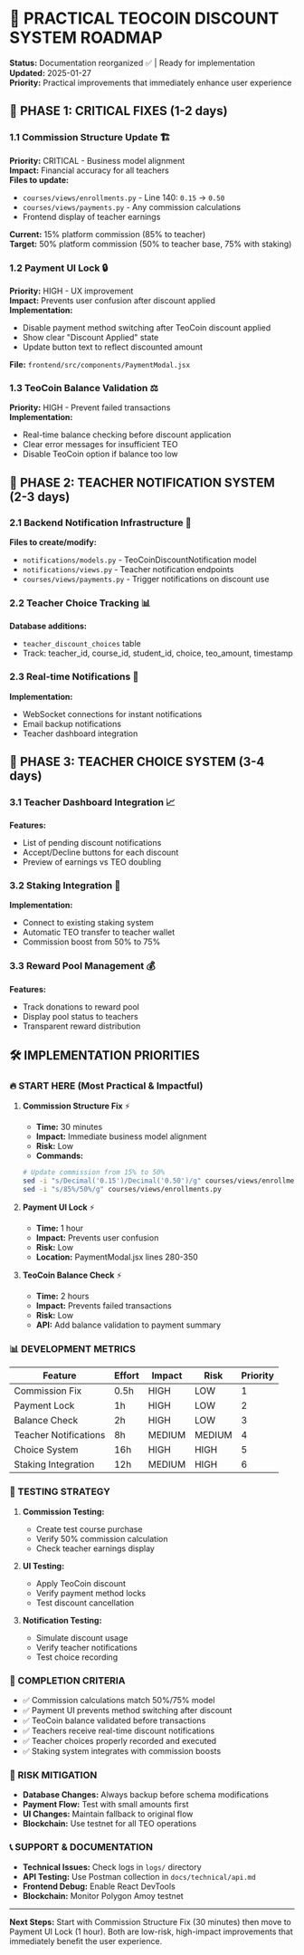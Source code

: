 # 🚀 PRACTICAL TEOCOIN DISCOUNT SYSTEM ROADMAP

**Status:** Documentation reorganized ✅ | Ready for implementation  
**Updated:** 2025-01-27  
**Priority:** Practical improvements that immediately enhance user experience

## 🎯 PHASE 1: CRITICAL FIXES (1-2 days)

### 1.1 Commission Structure Update 🏗️
**Priority:** CRITICAL - Business model alignment  
**Impact:** Financial accuracy for all teachers  
**Files to update:**
- `courses/views/enrollments.py` - Line 140: `0.15` → `0.50` 
- `courses/views/payments.py` - Any commission calculations
- Frontend display of teacher earnings

**Current:** 15% platform commission (85% to teacher)  
**Target:** 50% platform commission (50% to teacher base, 75% with staking)

### 1.2 Payment UI Lock 🔒
**Priority:** HIGH - UX improvement  
**Impact:** Prevents user confusion after discount applied  
**Implementation:**
- Disable payment method switching after TeoCoin discount applied
- Show clear "Discount Applied" state
- Update button text to reflect discounted amount

**File:** `frontend/src/components/PaymentModal.jsx`

### 1.3 TeoCoin Balance Validation ⚖️
**Priority:** HIGH - Prevent failed transactions  
**Implementation:**
- Real-time balance checking before discount application
- Clear error messages for insufficient TEO
- Disable TeoCoin option if balance too low

## 🎯 PHASE 2: TEACHER NOTIFICATION SYSTEM (2-3 days)

### 2.1 Backend Notification Infrastructure 📡
**Files to create/modify:**
- `notifications/models.py` - TeoCoinDiscountNotification model
- `notifications/views.py` - Teacher notification endpoints
- `courses/views/payments.py` - Trigger notifications on discount use

### 2.2 Teacher Choice Tracking 📊
**Database additions:**
- `teacher_discount_choices` table
- Track: teacher_id, course_id, student_id, choice, teo_amount, timestamp

### 2.3 Real-time Notifications 🔔
**Implementation:**
- WebSocket connections for instant notifications
- Email backup notifications
- Teacher dashboard integration

## 🎯 PHASE 3: TEACHER CHOICE SYSTEM (3-4 days)

### 3.1 Teacher Dashboard Integration 📈
**Features:**
- List of pending discount notifications
- Accept/Decline buttons for each discount
- Preview of earnings vs TEO doubling

### 3.2 Staking Integration 🔗
**Implementation:**
- Connect to existing staking system
- Automatic TEO transfer to teacher wallet
- Commission boost from 50% to 75%

### 3.3 Reward Pool Management 💰
**Features:**
- Track donations to reward pool
- Display pool status to teachers
- Transparent reward distribution

## 🛠️ IMPLEMENTATION PRIORITIES

### 🔥 START HERE (Most Practical & Impactful)

1. **Commission Structure Fix** ⚡
   - **Time:** 30 minutes
   - **Impact:** Immediate business model alignment
   - **Risk:** Low
   - **Commands:**
   ```bash
   # Update commission from 15% to 50%
   sed -i "s/Decimal('0.15')/Decimal('0.50')/g" courses/views/enrollments.py
   sed -i "s/85%/50%/g" courses/views/enrollments.py
   ```

2. **Payment UI Lock** ⚡
   - **Time:** 1 hour
   - **Impact:** Prevents user confusion
   - **Risk:** Low
   - **Location:** PaymentModal.jsx lines 280-350

3. **TeoCoin Balance Check** ⚡
   - **Time:** 2 hours
   - **Impact:** Prevents failed transactions
   - **Risk:** Low
   - **API:** Add balance validation to payment summary

### 📊 DEVELOPMENT METRICS

| Feature | Effort | Impact | Risk | Priority |
|---------|--------|--------|------|----------|
| Commission Fix | 0.5h | HIGH | LOW | 1 |
| Payment Lock | 1h | HIGH | LOW | 2 |
| Balance Check | 2h | HIGH | LOW | 3 |
| Teacher Notifications | 8h | MEDIUM | MEDIUM | 4 |
| Choice System | 16h | HIGH | HIGH | 5 |
| Staking Integration | 12h | MEDIUM | HIGH | 6 |

### 🧪 TESTING STRATEGY

1. **Commission Testing:**
   - Create test course purchase
   - Verify 50% commission calculation
   - Check teacher earnings display

2. **UI Testing:**
   - Apply TeoCoin discount
   - Verify payment method locks
   - Test discount cancellation

3. **Notification Testing:**
   - Simulate discount usage
   - Verify teacher notifications
   - Test choice recording

### 📝 COMPLETION CRITERIA

- ✅ Commission calculations match 50%/75% model
- ✅ Payment UI prevents method switching after discount
- ✅ TeoCoin balance validated before transactions
- ✅ Teachers receive real-time discount notifications
- ✅ Teacher choices properly recorded and executed
- ✅ Staking system integrates with commission boosts

### 🚨 RISK MITIGATION

- **Database Changes:** Always backup before schema modifications
- **Payment Flow:** Test with small amounts first
- **UI Changes:** Maintain fallback to original flow
- **Blockchain:** Use testnet for all TEO operations

### 📞 SUPPORT & DOCUMENTATION

- **Technical Issues:** Check logs in `logs/` directory
- **API Testing:** Use Postman collection in `docs/technical/api.md`
- **Frontend Debug:** Enable React DevTools
- **Blockchain:** Monitor Polygon Amoy testnet

---

**Next Steps:** Start with Commission Structure Fix (30 minutes) then move to Payment UI Lock (1 hour). Both are low-risk, high-impact improvements that immediately benefit the user experience.
